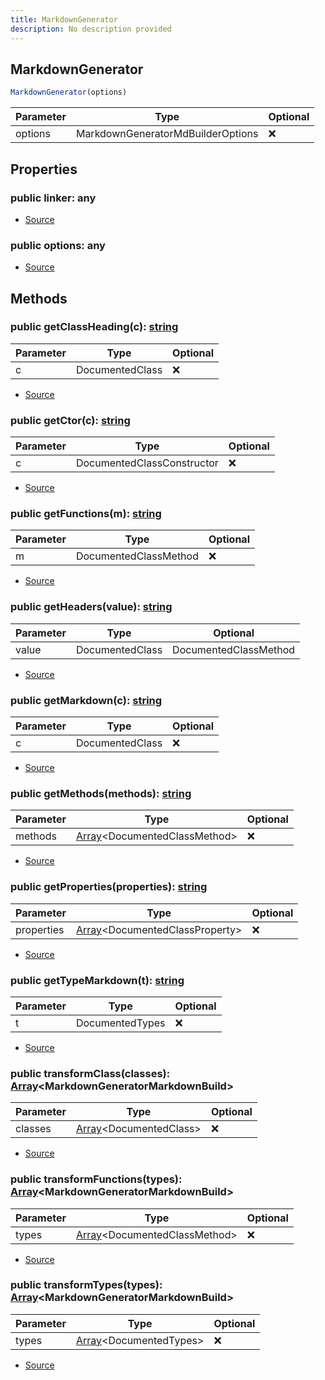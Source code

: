 ```yaml
---
title: MarkdownGenerator
description: No description provided
---
```



## MarkdownGenerator


```typescript
MarkdownGenerator(options)
```
| Parameter | Type | Optional |
| ----------- | ----------- | ----------- |
| options | MarkdownGeneratorMdBuilderOptions | ❌ |


## Properties
### public linker: any
- [Source](https://github.com/neplextech/micro-docgen/blob/0a3a2574da6de7199a2316a00abcd9d9f17c69a7/src/generators/MarkdownGenerator.ts#L28)
### public options: any
- [Source](https://github.com/neplextech/micro-docgen/blob/0a3a2574da6de7199a2316a00abcd9d9f17c69a7/src/generators/MarkdownGenerator.ts#L30)

## Methods
### public getClassHeading(c): [string](https://developer.mozilla.org/en-US/docs/Web/JavaScript/Reference/Global_Objects/String)
| Parameter | Type | Optional |
| ----------- | ----------- | ----------- |
| c | DocumentedClass | ❌ |


- [Source](https://github.com/neplextech/micro-docgen/blob/0a3a2574da6de7199a2316a00abcd9d9f17c69a7/src/generators/MarkdownGenerator.ts#L46)
### public getCtor(c): [string](https://developer.mozilla.org/en-US/docs/Web/JavaScript/Reference/Global_Objects/String)
| Parameter | Type | Optional |
| ----------- | ----------- | ----------- |
| c | DocumentedClassConstructor | ❌ |


- [Source](https://github.com/neplextech/micro-docgen/blob/0a3a2574da6de7199a2316a00abcd9d9f17c69a7/src/generators/MarkdownGenerator.ts#L54)
### public getFunctions(m): [string](https://developer.mozilla.org/en-US/docs/Web/JavaScript/Reference/Global_Objects/String)
| Parameter | Type | Optional |
| ----------- | ----------- | ----------- |
| m | DocumentedClassMethod | ❌ |


- [Source](https://github.com/neplextech/micro-docgen/blob/0a3a2574da6de7199a2316a00abcd9d9f17c69a7/src/generators/MarkdownGenerator.ts#L271)
### public getHeaders(value): [string](https://developer.mozilla.org/en-US/docs/Web/JavaScript/Reference/Global_Objects/String)
| Parameter | Type | Optional |
| ----------- | ----------- | ----------- |
| value | DocumentedClass | DocumentedClassMethod | DocumentedTypes | ❌ |


- [Source](https://github.com/neplextech/micro-docgen/blob/0a3a2574da6de7199a2316a00abcd9d9f17c69a7/src/generators/MarkdownGenerator.ts#L34)
### public getMarkdown(c): [string](https://developer.mozilla.org/en-US/docs/Web/JavaScript/Reference/Global_Objects/String)
| Parameter | Type | Optional |
| ----------- | ----------- | ----------- |
| c | DocumentedClass | ❌ |


- [Source](https://github.com/neplextech/micro-docgen/blob/0a3a2574da6de7199a2316a00abcd9d9f17c69a7/src/generators/MarkdownGenerator.ts#L160)
### public getMethods(methods): [string](https://developer.mozilla.org/en-US/docs/Web/JavaScript/Reference/Global_Objects/String)
| Parameter | Type | Optional |
| ----------- | ----------- | ----------- |
| methods | [Array](https://developer.mozilla.org/en-US/docs/Web/JavaScript/Reference/Global_Objects/Array)\<DocumentedClassMethod> | ❌ |


- [Source](https://github.com/neplextech/micro-docgen/blob/0a3a2574da6de7199a2316a00abcd9d9f17c69a7/src/generators/MarkdownGenerator.ts#L202)
### public getProperties(properties): [string](https://developer.mozilla.org/en-US/docs/Web/JavaScript/Reference/Global_Objects/String)
| Parameter | Type | Optional |
| ----------- | ----------- | ----------- |
| properties | [Array](https://developer.mozilla.org/en-US/docs/Web/JavaScript/Reference/Global_Objects/Array)\<DocumentedClassProperty> | ❌ |


- [Source](https://github.com/neplextech/micro-docgen/blob/0a3a2574da6de7199a2316a00abcd9d9f17c69a7/src/generators/MarkdownGenerator.ts#L175)
### public getTypeMarkdown(t): [string](https://developer.mozilla.org/en-US/docs/Web/JavaScript/Reference/Global_Objects/String)
| Parameter | Type | Optional |
| ----------- | ----------- | ----------- |
| t | DocumentedTypes | ❌ |


- [Source](https://github.com/neplextech/micro-docgen/blob/0a3a2574da6de7199a2316a00abcd9d9f17c69a7/src/generators/MarkdownGenerator.ts#L117)
### public transformClass(classes): [Array](https://developer.mozilla.org/en-US/docs/Web/JavaScript/Reference/Global_Objects/Array)\<MarkdownGeneratorMarkdownBuild>
| Parameter | Type | Optional |
| ----------- | ----------- | ----------- |
| classes | [Array](https://developer.mozilla.org/en-US/docs/Web/JavaScript/Reference/Global_Objects/Array)\<DocumentedClass> | ❌ |


- [Source](https://github.com/neplextech/micro-docgen/blob/0a3a2574da6de7199a2316a00abcd9d9f17c69a7/src/generators/MarkdownGenerator.ts#L87)
### public transformFunctions(types): [Array](https://developer.mozilla.org/en-US/docs/Web/JavaScript/Reference/Global_Objects/Array)\<MarkdownGeneratorMarkdownBuild>
| Parameter | Type | Optional |
| ----------- | ----------- | ----------- |
| types | [Array](https://developer.mozilla.org/en-US/docs/Web/JavaScript/Reference/Global_Objects/Array)\<DocumentedClassMethod> | ❌ |


- [Source](https://github.com/neplextech/micro-docgen/blob/0a3a2574da6de7199a2316a00abcd9d9f17c69a7/src/generators/MarkdownGenerator.ts#L97)
### public transformTypes(types): [Array](https://developer.mozilla.org/en-US/docs/Web/JavaScript/Reference/Global_Objects/Array)\<MarkdownGeneratorMarkdownBuild>
| Parameter | Type | Optional |
| ----------- | ----------- | ----------- |
| types | [Array](https://developer.mozilla.org/en-US/docs/Web/JavaScript/Reference/Global_Objects/Array)\<DocumentedTypes> | ❌ |


- [Source](https://github.com/neplextech/micro-docgen/blob/0a3a2574da6de7199a2316a00abcd9d9f17c69a7/src/generators/MarkdownGenerator.ts#L107)
